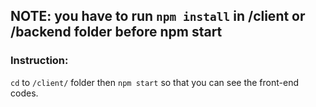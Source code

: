 
## NOTE: you have to run `npm install` in /client or /backend folder before npm start

### Instruction:

`cd` to `/client/` folder then `npm start` so that you can see the front-end codes.
